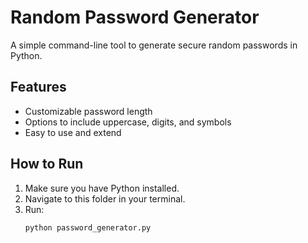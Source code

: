 # Random Password Generator

A simple command-line tool to generate secure random passwords in Python.

## Features
- Customizable password length
- Options to include uppercase, digits, and symbols
- Easy to use and extend

## How to Run
1. Make sure you have Python installed.
2. Navigate to this folder in your terminal.
3. Run:
   ```bash
   python password_generator.py
